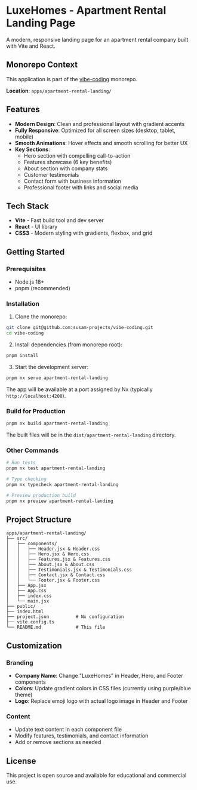 # LuxeHomes - Apartment Rental Landing Page

A modern, responsive landing page for an apartment rental company built with Vite and React.

## Monorepo Context

This application is part of the [vibe-coding](https://github.com/susam-projects/vibe-coding) monorepo.

**Location**: `apps/apartment-rental-landing/`

## Features

- **Modern Design**: Clean and professional layout with gradient accents
- **Fully Responsive**: Optimized for all screen sizes (desktop, tablet, mobile)
- **Smooth Animations**: Hover effects and smooth scrolling for better UX
- **Key Sections**:
  - Hero section with compelling call-to-action
  - Features showcase (6 key benefits)
  - About section with company stats
  - Customer testimonials
  - Contact form with business information
  - Professional footer with links and social media

## Tech Stack

- **Vite** - Fast build tool and dev server
- **React** - UI library
- **CSS3** - Modern styling with gradients, flexbox, and grid

## Getting Started

### Prerequisites

- Node.js 18+
- pnpm (recommended)

### Installation

1. Clone the monorepo:
```bash
git clone git@github.com:susam-projects/vibe-coding.git
cd vibe-coding
```

2. Install dependencies (from monorepo root):
```bash
pnpm install
```

3. Start the development server:
```bash
pnpm nx serve apartment-rental-landing
```

The app will be available at a port assigned by Nx (typically `http://localhost:4200`).

### Build for Production

```bash
pnpm nx build apartment-rental-landing
```

The built files will be in the `dist/apartment-rental-landing` directory.

### Other Commands

```bash
# Run tests
pnpm nx test apartment-rental-landing

# Type checking
pnpm nx typecheck apartment-rental-landing

# Preview production build
pnpm nx preview apartment-rental-landing
```

## Project Structure

```
apps/apartment-rental-landing/
├── src/
│   ├── components/
│   │   ├── Header.jsx & Header.css
│   │   ├── Hero.jsx & Hero.css
│   │   ├── Features.jsx & Features.css
│   │   ├── About.jsx & About.css
│   │   ├── Testimonials.jsx & Testimonials.css
│   │   ├── Contact.jsx & Contact.css
│   │   └── Footer.jsx & Footer.css
│   ├── App.jsx
│   ├── App.css
│   ├── index.css
│   └── main.jsx
├── public/
├── index.html
├── project.json          # Nx configuration
├── vite.config.ts
└── README.md             # This file
```

## Customization

### Branding

- **Company Name**: Change "LuxeHomes" in Header, Hero, and Footer components
- **Colors**: Update gradient colors in CSS files (currently using purple/blue theme)
- **Logo**: Replace emoji logo with actual logo image in Header and Footer

### Content

- Update text content in each component file
- Modify features, testimonials, and contact information
- Add or remove sections as needed

## License

This project is open source and available for educational and commercial use.
